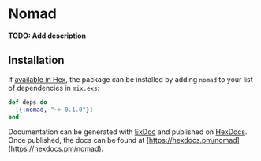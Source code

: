 # Nomad

**TODO: Add description**

## Installation

If [available in Hex](https://hex.pm/docs/publish), the package can be installed
by adding `nomad` to your list of dependencies in `mix.exs`:

```elixir
def deps do
  [{:nomad, "~> 0.1.0"}]
end
```

Documentation can be generated with [ExDoc](https://github.com/elixir-lang/ex_doc)
and published on [HexDocs](https://hexdocs.pm). Once published, the docs can
be found at [https://hexdocs.pm/nomad](https://hexdocs.pm/nomad).

